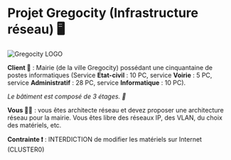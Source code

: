# Projet Gregocity (Infrastructure réseau) 🖥️

<img src="https://raw.githubusercontent.com/Maous-B/Projet-Gregocity/master/gregocity.png" alt="Gregocity LOGO">

**Client 🤵** : Mairie (de la ville Gregocity) possédant une cinquantaine de postes informatiques (Service **Etat-civil** : 10 PC, service **Voirie** : 5 PC, service **Administratif** : 28 PC, service **Informatique** : 10 PC).

*Le bâtiment est composé de 3 étages. 🏢*

**Vous 🧑‍💻** : vous êtes architecte réseau et devez proposer une architecture réseau pour la mairie. Vous êtes libre des réseaux IP, des VLAN, du choix des matériels, etc.

**Contrainte ❗** : INTERDICTION de modifier les matériels sur Internet (CLUSTER0)
